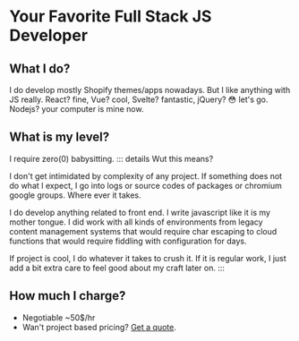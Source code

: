 <script setup>
import { VPTeamMembers } from 'vitepress/theme'

const theguy = [
  {
    avatar: 'static/images/me.webp',
    name: 'Muhammet Ali Petek',
    title: 'Developer',
    links: [
      { icon: 'github', link: 'https://github.com/malipetek' },
      { icon: 'twitter', link: 'https://twitter.com/malipetek' },
      { icon: 'youtube', link: 'https://www.youtube.com/@malipetek/featured' },
      { icon: 'linkedin', link: 'https://www.linkedin.com/in/malipetek/' },
    ],
     org: 'TRUTH NYC',
    orgLink: 'https://truthnyc.com/'
  },
]
</script>

# Your Favorite Full Stack JS Developer

<div class="w-full flex justify-center mb-4 ">
  <VPTeamMembers class="drop-shadow-md rounded" size="medium" :members="theguy" />
</div>

## What I do?

I do develop mostly Shopify themes/apps nowadays. But I like anything with JS really. React? fine, Vue? cool, Svelte? fantastic, jQuery? 😳 let's go. Nodejs? your computer is mine now.

## What is my level?
I require zero(0) babysitting.
::: details Wut this means?

I don't get intimidated by complexity of any project. If something does not do what I expect, I go into logs or source codes of packages or chromium google groups. Where ever it takes.

I do develop anything related to front end. I write javascript like it is my mother tongue. I did work with all kinds of environments from legacy content management systems that would require char escaping to cloud functions that would require fiddling with configuration for days.

If project is cool, I do whatever it takes to crush it. If it is regular work, I just add a bit extra care to feel good about my craft later on.
:::

## How much I charge?

- Negotiable ~50$/hr
- Wan't project based pricing? [Get a quote](/quote-request.md).